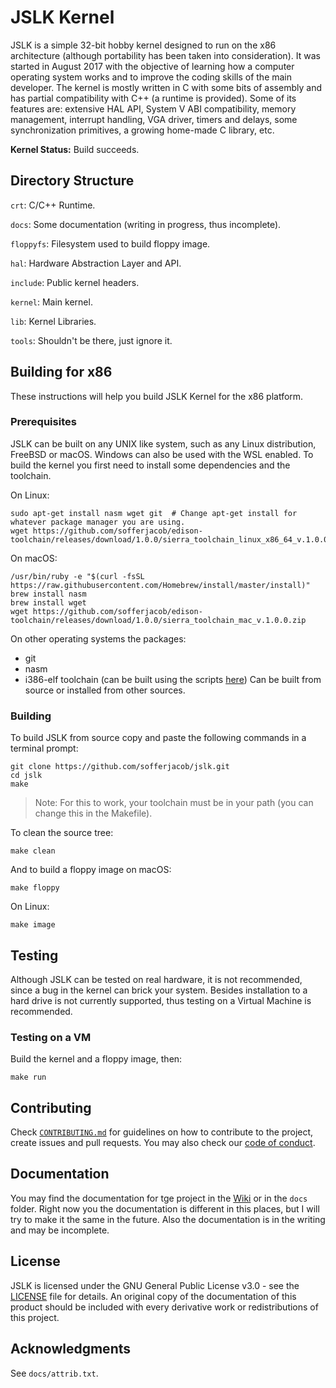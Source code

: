 # JSLK Kernel

JSLK is a simple 32-bit hobby kernel designed to run on the x86 architecture (although portability has been taken into consideration). It was started in August 2017 with the objective of learning how a computer operating system works and to improve the coding skills of the main developer. The kernel is mostly written in C with some bits of assembly and has partial compatibility with C++ (a runtime is provided). Some of its features are: extensive HAL API, System V ABI compatibility, memory management, interrupt handling, VGA driver, timers and delays, some synchronization primitives, a growing home-made C library, etc.

**Kernel Status:** Build succeeds.

## Directory Structure
`crt`: C/C++ Runtime.

`docs`: Some documentation (writing in progress, thus incomplete).

`floppyfs`: Filesystem used to build floppy image.

`hal`: Hardware Abstraction Layer and API.

`include`: Public kernel headers.

`kernel`: Main kernel.

`lib`: Kernel Libraries.

`tools`: Shouldn't be there, just ignore it.

## Building for x86

These instructions will help you build JSLK Kernel for the x86 platform.

### Prerequisites

JSLK can be built on any UNIX like system, such as any Linux distribution, FreeBSD or macOS. Windows can also be used with the WSL enabled. To build the kernel you first need to install some dependencies and the toolchain.

On Linux:
```
sudo apt-get install nasm wget git  # Change apt-get install for whatever package manager you are using.
wget https://github.com/sofferjacob/edison-toolchain/releases/download/1.0.0/sierra_toolchain_linux_x86_64_v.1.0.0.tar.gz
```

On macOS:
```
/usr/bin/ruby -e "$(curl -fsSL https://raw.githubusercontent.com/Homebrew/install/master/install)"
brew install nasm
brew install wget
wget https://github.com/sofferjacob/edison-toolchain/releases/download/1.0.0/sierra_toolchain_mac_v.1.0.0.zip
```

On other operating systems the packages:
* git
* nasm
* i386-elf toolchain (can be built using the scripts [here](https://github.com/sofferjacob/edison-toolchain))
Can be built from source or installed from  other sources.

### Building

To build JSLK from source copy and paste the following commands in a terminal prompt:
```
git clone https://github.com/sofferjacob/jslk.git
cd jslk
make
```
> Note: For this to work, your toolchain must be in your path (you can change this in the Makefile).

To clean the source tree:
```
make clean
```

And to build a floppy image on macOS:
```
make floppy
```

On Linux:
```
make image
```
## Testing

Although JSLK can be tested on real hardware, it is not recommended, since a bug in the kernel can brick
your system. Besides installation to a hard drive is not currently supported, thus testing on a Virtual
Machine is recommended.

### Testing on a VM

Build the kernel and a floppy image, then:

```
make run
```

## Contributing

Check [`CONTRIBUTING.md`](CONTRIBUTING,md) for guidelines on how to contribute to the project, create issues and pull requests. You may also check our [code of conduct](CODE_OF_CONDUCT.md).

## Documentation

You may find the documentation for tge project in the [Wiki](https://github.com/sofferjacob/jslk/wiki) or in the `docs` folder. Right now you the documentation is different in this places, but I will try to make it the same in the future. Also the documentation is in the writing and may be incomplete.

## License

JSLK is licensed under the GNU General Public License v3.0 - see the [LICENSE](LICENSE) file for details. An original copy of the documentation of this product should be included with every derivative work or redistributions of this project.

## Acknowledgments

See `docs/attrib.txt`.